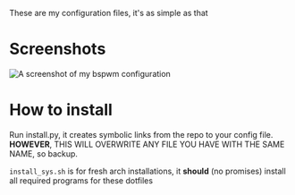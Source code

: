 These are my configuration files, it's as simple as that

# Screenshots
![A screenshot of my bspwm configuration](https://github.com/SenorCornflake/dotfiles/blob/master/scrot.png "Screenshot")

# How to install
Run install.py, it creates symbolic links from the repo to your config file. **HOWEVER**, THIS WILL OVERWRITE ANY FILE YOU HAVE WITH THE SAME NAME, so backup.

`install_sys.sh` is for fresh arch installations, it **should** (no promises) install all required programs for these dotfiles

